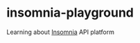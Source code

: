 # insomnia-playground
Learning about [Insomnia](https://docs.insomnia.rest/insomnia/get-started) API platform
